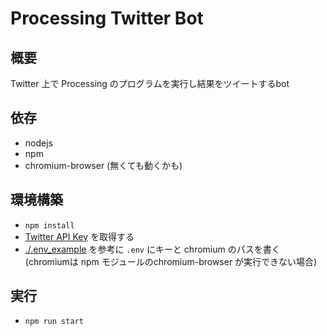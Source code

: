 # Processing Twitter Bot

## 概要
Twitter 上で Processing のプログラムを実行し結果をツイートするbot

## 依存
- nodejs
- npm
- chromium-browser (無くても動くかも)

## 環境構築
- `npm install`
- [Twitter API Key](https://developer.twitter.com/en) を取得する
- [./.env\_example](./.env_example) を参考に `.env` にキーと chromium のパスを書く (chromiumは npm モジュールのchromium-browser が実行できない場合)

## 実行
- `npm run start`
